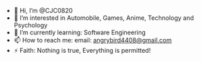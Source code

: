 - 👋 Hi, I’m @CJC0820
- 👀 I’m interested in Automobile, Games, Anime, Technology and Psychology
- 🌱 I’m currently learning: Software Engineering
- 📫 How to reach me: email: angrybird4408@gmail.com
- ⚡ Faith: Nothing is true, Everything is permitted!

<!---
CJC0820/CJC0820 is a ✨ special ✨ repository because its `README.md` (this file) appears on your GitHub profile.
You can click the Preview link to take a look at your changes.
--->
